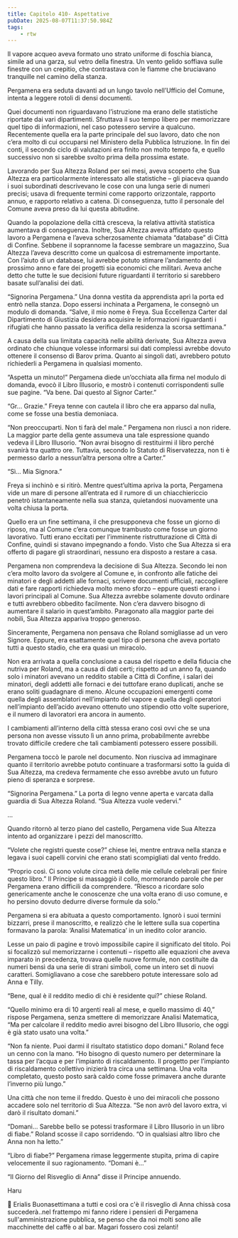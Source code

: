 ```yaml
---
title: Capitolo 410- Aspettative
pubDate: 2025-08-07T11:37:50.984Z
tags:
    - rtw
---
```











Il vapore acqueo aveva formato uno strato uniforme di foschia bianca, simile ad una garza, sul vetro della finestra. Un vento gelido soffiava sulle finestre con un crepitio, che contrastava con le fiamme che bruciavano tranquille nel camino della stanza.


Pergamena era seduta davanti ad un lungo tavolo nell’Ufficio del Comune, intenta a leggere rotoli di densi documenti.


Quei documenti non riguardavano l’istruzione ma erano delle statistiche riportate dai vari dipartimenti. Sfruttava il suo tempo libero per memorizzare quel tipo di informazioni, nel caso potessero servire a qualcuno. Recentemente quella era la parte principale del suo lavoro, dato che non c’era molto di cui occuparsi nel Ministero della Pubblica Istruzione. In fin dei conti, il secondo ciclo di valutazioni era finito non molto tempo fa, e quello successivo non si sarebbe svolto prima della prossima estate.


Lavorando per Sua Altezza Roland per sei mesi, aveva scoperto che Sua Altezza era particolarmente interessato alle statistiche – gli piaceva quando i suoi subordinati descrivevano le cose con una lunga serie di numeri precisi; usava di frequente termini come rapporto orizzontale, rapporto annuo, e rapporto relativo a catena. Di conseguenza, tutto il personale del Comune aveva preso da lui questa abitudine.


Quando la popolazione della città cresceva, la relativa attività statistica aumentava di conseguenza. Inoltre, Sua Altezza aveva affidato questo lavoro a Pergamena e l’aveva scherzosamente chiamata “database” di Città di Confine. Sebbene il soprannome la facesse sembrare un magazzino, Sua Altezza l’aveva descritto come un qualcosa di estremamente importante. Con l’aiuto di un database, lui avrebbe potuto stimare l’andamento del prossimo anno e fare dei progetti sia economici che militari. Aveva anche detto che tutte le sue decisioni future riguardanti il territorio si sarebbero basate sull’analisi dei dati.


“Signorina Pergamena.” Una donna vestita da apprendista aprì la porta ed entrò nella stanza. Dopo essersi inchinata a Pergamena, le consegnò un modulo di domanda. “Salve, il mio nome è Freya. Sua Eccellenza Carter dal Dipartimento di Giustizia desidera acquisire le informazioni riguardanti i rifugiati che hanno passato la verifica della residenza la scorsa settimana.”


A causa della sua limitata capacità nelle abilità derivate, Sua Altezza aveva ordinato che chiunque volesse informarsi sui dati complessi avrebbe dovuto ottenere il consenso di Barov prima. Quanto ai singoli dati, avrebbero potuto richiederli a Pergamena in qualsiasi momento.






“Aspetta un minuto!” Pergamena diede un’occhiata alla firma nel modulo di domanda, evocò il Libro Illusorio, e mostrò i contenuti corrispondenti sulle sue pagine. “Va bene. Dai questo al Signor Carter.”


“Gr… Grazie.” Freya tenne con cautela il libro che era apparso dal nulla, come se fosse una bestia demoniaca.


“Non preoccuparti. Non ti farà del male.” Pergamena non riuscì a non ridere. La maggior parte della gente assumeva una tale espressione quando vedeva il Libro Illusorio. “Non avrai bisogno di restituirmi il libro perché svanirà tra quattro ore. Tuttavia, secondo lo Statuto di Riservatezza, non ti è permesso darlo a nessun’altra persona oltre a Carter.”


“Sì… Mia Signora.”


Freya si inchinò e si ritirò. Mentre quest’ultima apriva la porta, Pergamena vide un mare di persone all’entrata ed il rumore di un chiacchiericcio penetrò istantaneamente nella sua stanza, quietandosi nuovamente una volta chiusa la porta.


Quello era un fine settimana, il che presupponeva che fosse un giorno di riposo, ma al Comune c’era comunque trambusto come fosse un giorno lavorativo. Tutti erano eccitati per l’imminente ristrutturazione di Città di Confine, quindi si stavano impegnando a fondo. Visto che Sua Altezza si era offerto di pagare gli straordinari, nessuno era disposto a restare a casa.


Pergamena non comprendeva la decisione di Sua Altezza. Secondo lei non c’era molto lavoro da svolgere al Comune e, in confronto alle fatiche dei minatori e degli addetti alle fornaci, scrivere documenti ufficiali, raccogliere dati e fare rapporti richiedeva molto meno sforzo – eppure questi erano i lavori principali al Comune. Sua Altezza avrebbe solamente dovuto ordinare e tutti avrebbero obbedito facilmente. Non c’era davvero bisogno di aumentare il salario in quest’ambito. Paragonato alla maggior parte dei nobili, Sua Altezza appariva troppo generoso.


Sinceramente, Pergamena non pensava che Roland somigliasse ad un vero Signore. Eppure, era esattamente quel tipo di persona che aveva portato tutti a questo stadio, che era quasi un miracolo.


Non era arrivata a quella conclusione a causa del rispetto e della fiducia che nutriva per Roland, ma a causa di dati certi; rispetto ad un anno fa, quando solo i minatori avevano un reddito stabile a Città di Confine, i salari dei minatori, degli addetti alle fornaci e dei tuttofare erano duplicati, anche se erano soliti guadagnare di meno. Alcune occupazioni emergenti come quella degli assemblatori nell’impianto del vapore e quella degli operatori nell’impianto dell’acido avevano ottenuto uno stipendio otto volte superiore, e il numero di lavoratori era ancora in aumento.


I cambiamenti all’interno della città stessa erano così ovvi che se una persona non avesse vissuto lì un anno prima, probabilmente avrebbe trovato difficile credere che tali cambiamenti potessero essere possibili.


Pergamena toccò le parole nel documento. Non riusciva ad immaginare quanto il territorio avrebbe potuto continuare a trasformarsi sotto la guida di Sua Altezza, ma credeva fermamente che esso avrebbe avuto un futuro pieno di speranza e sorprese.


“Signorina Pergamena.” La porta di legno venne aperta e varcata dalla guardia di Sua Altezza Roland. “Sua Altezza vuole vedervi.”


...


Quando ritornò al terzo piano del castello, Pergamena vide Sua Altezza intento ad organizzare i pezzi del manoscritto.


“Volete che registri queste cose?” chiese lei, mentre entrava nella stanza e legava i suoi capelli corvini che erano stati scompigliati dal vento freddo.


“Proprio così. Ci sono volute circa metà delle mie cellule celebrali per finire questo libro.” Il Principe si massaggiò il collo, mormorando parole che per Pergamena erano difficili da comprendere. “Riesco a ricordare solo genericamente anche le conoscenze che una volta erano di uso comune, e ho persino dovuto dedurre diverse formule da solo.”


Pergamena si era abituata a questo comportamento. Ignorò i suoi termini bizzarri, prese il manoscritto, e realizzò che le lettere sulla sua copertina formavano la parola: ‘Analisi Matematica’ in un inedito color arancio.


Lesse un paio di pagine e trovò impossibile capire il significato del titolo. Poi si focalizzò sul memorizzarne i contenuti – rispetto alle equazioni che aveva imparato in precedenza, trovava quelle nuove formule, non costituite da numeri bensì da una serie di strani simboli, come un intero set di nuovi caratteri. Somigliavano a cose che sarebbero potute interessare solo ad Anna e Tilly.


“Bene, qual è il reddito medio di chi è residente qui?” chiese Roland.


“Quello minimo era di 10 argenti reali al mese, e quello massimo di 40,” rispose Pergamena, senza smettere di memorizzare Analisi Matematica, “Ma per calcolare il reddito medio avrei bisogno del Libro Illusorio, che oggi è già stato usato una volta.”


“Non fa niente. Puoi darmi il risultato statistico dopo domani.” Roland fece un cenno con la mano. “Ho bisogno di questo numero per determinare la tassa per l’acqua e per l’impianto di riscaldamento. Il progetto per l’impianto di riscaldamento collettivo inizierà tra circa una settimana. Una volta completato, questo posto sarà caldo come fosse primavera anche durante l’inverno più lungo.”


Una città che non teme il freddo. Questo è uno dei miracoli che possono accadere solo nel territorio di Sua Altezza. “Se non avrò del lavoro extra, vi darò il risultato domani.”


“Domani… Sarebbe bello se potessi trasformare il Libro Illusorio in un libro di fiabe.” Roland scosse il capo sorridendo. “O in qualsiasi altro libro che Anna non ha letto.”


“Libro di fiabe?” Pergamena rimase leggermente stupita, prima di capire velocemente il suo ragionamento. “Domani è…”


“Il Giorno del Risveglio di Anna” disse il Principe annuendo.


Haru






💬 Erialis Buonasettimana a tutti e così ora c'è il risveglio di Anna chissà cosa succederà..nel frattempo mi fanno ridere i pensieri di Pergamena sull'amministrazione pubblica, se penso che da noi molti sono alle macchinette del caffè o al bar. Magari fossero così zelanti! 








                                


                                



